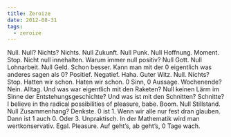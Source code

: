 ```yaml
---
title: Zeroize
date: 2012-08-31
tags:
  - zeroize
---
```


Null. Null? Nichts? Nichts. Null Zukunft. Null Punk. Null Hoffnung. Moment. Stop. Nicht null innehalten. Warum immer null positiv? Null Gott. Null Lohnarbeit. Null Geld. Schon besser. Kann man mit der 0 eigentlich was anderes sagen als 0? Positief. Negatief. Haha. Guter Witz. Null. Nichts? Stop. Hatten wir schon. Haten wir schon. 0 Sinn, 0 Aussage. Wochenende? Nein. Alltag. Und was war eigentlich mit den Raketen? Null keinen Lärm im Sinne der Entstehungsgeschichte? Und was ist mit den Schnitten? Schnitte? I believe in the radical possibilities of pleasure, babe. Boom. Null Stillstand. Null Zusammenhang? Denkste. 0 ist 1. Wenn wir alle nur fest dran glauben. Dann ist 1 auch 0. Oder 3. Unpraktisch. In der Mathematik wird man wertkonservativ. Egal. Pleasure. Auf geht’s, ab geht’s, 0 Tage wach.
